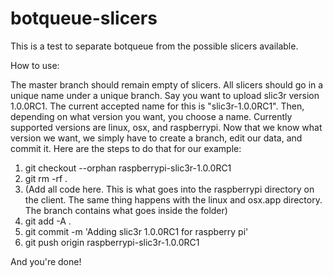 botqueue-slicers
================

This is a test to separate botqueue from the possible slicers available.

How to use:

The master branch should remain empty of slicers. All slicers should go in a unique name under a unique branch. Say you want to upload slic3r version 1.0.0RC1. The current accepted name for this is "slic3r-1.0.0RC1".  Then, depending on what version you want, you choose a name. Currently supported versions are linux, osx, and raspberrypi. Now that we know what version we want, we simply have to create a branch, edit our data, and commit it. Here are the steps to do that for our example:

1. git checkout --orphan raspberrypi-slic3r-1.0.0RC1
2. git rm -rf .
3. (Add all code here. This is what goes into the raspberrypi directory on the client. The same thing happens with the linux and osx.app directory. The branch contains what goes inside the folder)
4. git add -A .
5. git commit -m 'Adding slic3r 1.0.0RC1 for raspberry pi'
6. git push origin raspberrypi-slic3r-1.0.0RC1

And you're done!
